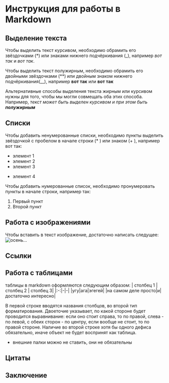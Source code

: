 # Инструкция для работы в Markdown

## Выделение текста

Чтобы выделить текст курсивом, необходимо обрамить его звёздочками (*) или знаками нижнего подчёркивания (_), например *вот так* и _вот так_.

Чтобы выделить текст полужирным, необходимо обрамить его двойными звёздочками (**) или двойным знаком нижнего подчёркивания(__), например **вот так** или __вот так__

Альтернативные способы выделения текста жирным или курсивом нужны для того, чтобы мы могли совмещать оба этих способа. Например, _текст может быть выделен курсивом и при этом быть **полужирным**_

## Списки
Чтобы добавить ненумерованные списки, необходимо пункты выделить звёздочкой с пробелом в начале строки (* ) или знаком (+ ), например вот так:
* элемент 1
* элемент 2
* элемент 3
+ элемент 4

Чтобы добавить нумерованные список, необходимо пронумеровать пункты в начале строки, например так:
1. Первый пункт
2. Второй пункт

## Работа с изображениями

Чтобы вставить в текст изображение, достаточно написать следущее:
![осень...](%D1%84%D0%BE%D1%82%D0%BA%D0%B0.JPG)

## Ссылки

## Работа с таблицами

таблицы в markdown оформляются следующим образом:
| столбец 1 | столбец 2 | столбец 3|
|:-:|-|-|
|угу|ага|эгегей|
|на самом деле просто|и|достаточно интересно|

В первой строке вводятся названия столбцов, во второй тип форматирования. Двоеточие указывает, по какой стороне будет проводится выравнивание: если оно стоит справа, то по правой, слева - по левой, с обеих сторон - по центру, если вообще не стоит, то по правой стороне. Наличие во второй строке хотя бы одного дефиса обязательно, иначе объект не будет воспринят как таблица.

* внешние палки можно не ставить, они не обязательны

## Цитаты

## Заключение